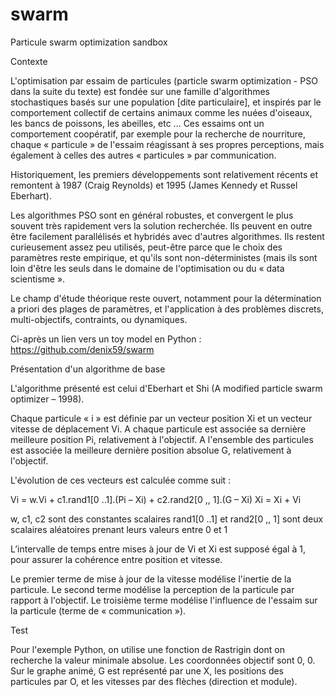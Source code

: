 # swarm
Particule swarm optimization sandbox

Contexte

L'optimisation par essaim de particules (particle swarm optimization - PSO dans la suite du texte) est fondée sur une famille d'algorithmes stochastiques basés sur une population [dite particulaire], et inspirés par le comportement collectif de certains animaux comme les nuées d'oiseaux, les bancs de poissons, les abeilles, etc …
Ces essaims ont un comportement coopératif, par exemple pour la recherche de nourriture, chaque « particule » de l'essaim réagissant à ses propres perceptions, mais également à celles des autres « particules » par communication.

Historiquement, les premiers développements sont relativement récents et remontent à 1987 (Craig Reynolds) et 1995 (James Kennedy et Russel Eberhart).

Les algorithmes PSO sont en général robustes, et convergent le plus souvent très rapidement vers la solution recherchée.
Ils peuvent en outre être facilement parallélisés et hybridés avec d'autres algorithmes.
Ils restent curieusement assez peu utilisés, peut-être parce que le choix des paramètres reste empirique, et qu'ils sont non-déterministes (mais ils sont loin d'être les seuls dans le domaine de l'optimisation ou du « data scientisme ».

Le champ d'étude théorique reste ouvert, notamment pour la détermination a priori des plages de paramètres, et l'application à des problèmes discrets, multi-objectifs, contraints, ou dynamiques.

Ci-après un lien vers un toy model en Python : https://github.com/denix59/swarm

Présentation d'un algorithme de base

L'algorithme présenté est celui d'Eberhart et Shi (A modified particle swarm optimizer – 1998).

Chaque particule « i » est définie par un vecteur position Xi et un vecteur vitesse de déplacement Vi.
A chaque particule est associée sa dernière meilleure position Pi, relativement à l'objectif.
A l'ensemble des particules est associée la meilleure dernière position absolue G, relativement à l'objectif.

L'évolution de ces vecteurs est calculée comme suit :

Vi = w.Vi + c1.rand1[0 ..1].(Pi – Xi) + c2.rand2[0 ,, 1].(G – Xi)
Xi = Xi + Vi

w, c1, c2 sont des constantes scalaires
rand1[0 ..1] et rand2[0 ,, 1] sont deux scalaires aléatoires prenant leurs valeurs entre 0 et 1

L’intervalle de temps entre mises à jour de Vi et Xi est supposé égal à 1, pour assurer la cohérence entre position et vitesse.

Le premier terme de mise à jour de la vitesse modélise l'inertie de la particule.
Le second terme modélise la perception de la particule par rapport à l'objectif.
Le troisième terme modélise l'influence de l'essaim sur la particule (terme de « communication »).

Test

Pour l'exemple Python, on utilise une fonction de Rastrigin dont on recherche la valeur minimale absolue.
Les coordonnées objectif sont 0, 0.
Sur le graphe animé, G est représenté par une X, les positions des particules par O, et les vitesses par des flèches (direction et module).
